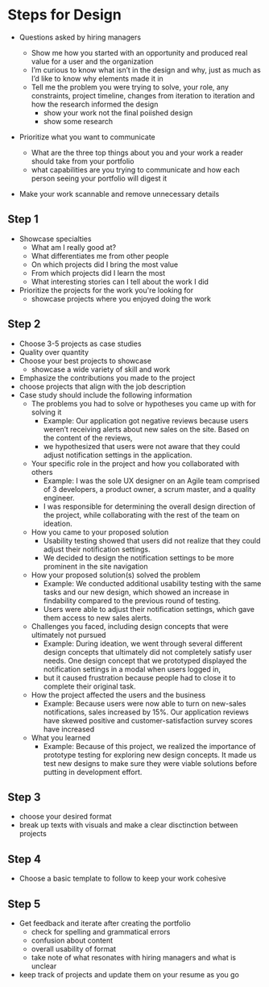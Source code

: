 # Steps for Design

- Questions asked by hiring managers
  - Show me how you started with an opportunity and produced real value for a user and the organization
  - I’m curious to know what isn’t in the design and why, just as much as I’d like to know why elements made it in
  - Tell me the problem you were trying to solve, your role, any constraints, project timeline, changes from iteration to iteration and how the research informed the design
    - show your work not the final poiished design
    - show some research

- Prioritize what you want to communicate
  - What are the three top things about you and your work a reader should take from your portfolio
  - what capabilities are you trying to communicate and how each person seeing your portfolio will digest it

- Make your work scannable and remove unnecessary details


## Step 1

- Showcase specialties 
  - What am I really good at?
  - What differentiates me from other people
  - On which projects did I bring the most value
  - From which projects did I learn the most
  - What interesting stories can I tell about the work I did
- Prioritize the projects for the work you're looking for
  - showcase projects where you enjoyed doing the work


## Step 2

- Choose 3-5 projects as case studies
- Quality over quantity
- Choose your best projects to showcase
  - showcase a wide variety of skill and work
- Emphasize the contributions you made to the project
- choose projects that align with the job description
- Case study should include the following information 
  - The problems you had to solve or hypotheses you came up with for solving it
    - Example: Our application got negative reviews because users weren’t receiving alerts about new sales on the site. Based on the content of the reviews,
    - we hypothesized that users were not aware that they could adjust notification settings in the application.
  - Your specific role in the project and how you collaborated with others
    - Example: I was the sole UX designer on an Agile team comprised of 3 developers, a product owner, a scrum master, and a quality engineer.
    - I was responsible for determining the overall design direction of the project, while collaborating with the rest of the team on ideation.
  - How you came to your proposed solution
    - Usability testing showed that users did not realize that they could adjust their notification settings.
    - We decided to design the notification settings to be more prominent in the site navigation
  - How your proposed solution(s) solved the problem
    - Example: We conducted additional usability testing with the same tasks and our new design, which showed an increase in findability compared to the previous round of testing.
    - Users were able to adjust their notification settings, which gave them access to new sales alerts.
  - Challenges you faced, including design concepts that were ultimately not pursued
    - Example: During ideation, we went through several different design concepts that ultimately did not completely satisfy user needs. One design concept that we prototyped displayed the notification settings in a modal when users logged in,
    - but it caused frustration because people had to close it to complete their original task.
  - How the project affected the users and the business
    - Example: Because users were now able to turn on new-sales notifications, sales increased by 15%. Our application reviews have skewed positive and customer-satisfaction survey scores have increased
  - What you learned
    - Example: Because of this project, we realized the importance of prototype testing for exploring new design concepts. It made us test new designs to make sure they were viable solutions before putting in development effort.


## Step 3

- choose your desired format
- break up texts with visuals and make a clear disctinction between projects


## Step 4

- Choose a basic template to follow to keep your work cohesive


## Step 5

- Get feedback and iterate after creating the portfolio
  - check for spelling and grammatical errors
  - confusion about content
  - overall usability of format
  - take note of what resonates with hiring managers and what is unclear
- keep track of projects and update them on your resume as you go

